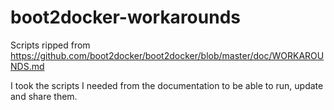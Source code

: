 boot2docker-workarounds
=======================

Scripts ripped from https://github.com/boot2docker/boot2docker/blob/master/doc/WORKAROUNDS.md

I took the scripts I needed from the documentation to be able to run, update and share them.
